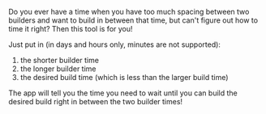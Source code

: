 Do you ever have a time when you have too much spacing between two builders and want to build in between that time, but can't figure out how to time it right? Then this tool is for you! 

Just put in (in days and hours only, minutes are not supported):

1. the shorter builder time
2. the longer builder time
3. the desired build time (which is less than the larger build time)

The app will tell you the time you need to wait until you can build the desired build right in between the two builder times!

